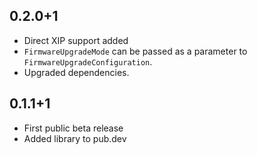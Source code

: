 ## 0.2.0+1
- Direct XIP support added
- `FirmwareUpgradeMode` can be passed as a parameter to `FirmwareUpgradeConfiguration`.
- Upgraded dependencies.

## 0.1.1+1

* First public beta release
* Added library to pub.dev
